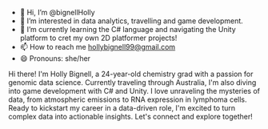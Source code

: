 - 👋 Hi, I’m @bignellHolly
- 👀 I’m interested in data analytics, travelling and game development.
- 🌱 I’m currently learning the C# language and navigating the Unity platform to cret my own 2D platformer projects!
- 📫 How to reach me hollybignell99@gmail.com
- 😄 Pronouns: she/her

Hi there! I'm Holly Bignell, a 24-year-old chemistry grad with a passion for genomic data science. Currently traveling through Australia, I'm also diving into game development with C# and Unity. I love unraveling the mysteries of data, from atmospheric emissions to RNA expression in lymphoma cells. Ready to kickstart my career in a data-driven role, I'm excited to turn complex data into actionable insights. Let's connect and explore together!










